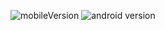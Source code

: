 ![mobileVersion](https://user-images.githubusercontent.com/46034570/86337281-53ff0a80-bc6a-11ea-9756-c24eb7354684.png)
![android version](https://user-images.githubusercontent.com/46034570/86432329-c4f8fd80-bd10-11ea-863f-35b81ee9e6ce.png)
